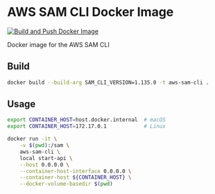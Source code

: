 # AWS SAM CLI Docker Image

[![Build and Push Docker Image](https://github.com/rhargreaves/aws-sam-cli-docker/actions/workflows/push.yml/badge.svg)](https://github.com/rhargreaves/aws-sam-cli-docker/actions/workflows/push.yml)

Docker image for the AWS SAM CLI

## Build

```sh
docker build --build-arg SAM_CLI_VERSION=1.135.0 -t aws-sam-cli .
```

## Usage

```sh
export CONTAINER_HOST=host.docker.internal	# macOS
export CONTAINER_HOST=172.17.0.1 			# Linux

docker run -it \
	-v $(pwd):/sam \
	aws-sam-cli \
	local start-api \
	--host 0.0.0.0 \
	--container-host-interface 0.0.0.0 \
	--container-host ${CONTAINER_HOST} \
	--docker-volume-basedir $(pwd)
```